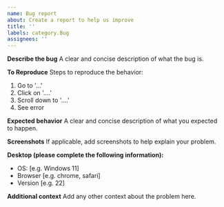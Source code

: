 ```yaml
---
name: Bug report
about: Create a report to help us improve
title: ''
labels: category.Bug
assignees: ''
---
```


**Describe the bug**
A clear and concise description of what the bug is.

**To Reproduce**
Steps to reproduce the behavior:

1. Go to '...'
2. Click on '....'
3. Scroll down to '....'
4. See error

**Expected behavior**
A clear and concise description of what you expected to happen.

**Screenshots**
If applicable, add screenshots to help explain your problem.

**Desktop (please complete the following information):**

- OS: [e.g. Windows 11]
- Browser [e.g. chrome, safari]
- Version [e.g. 22]

**Additional context**
Add any other context about the problem here.
